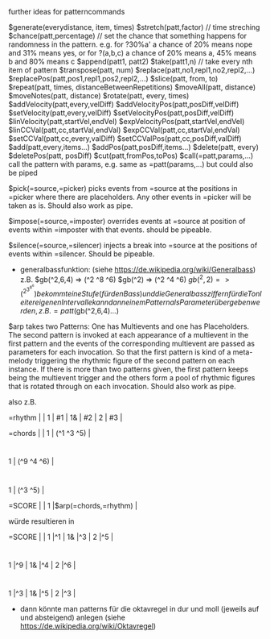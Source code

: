 
further ideas for patterncommands

$generate(everydistance, item, times)
$stretch(patt,factor) // time streching
$chance(patt,percentage) // set the chance that something happens for randomness in the pattern. e.g. for ?30%a' a chance of 20% means nope and 31% means yes, or for ?(a,b,c) a chance of 20% means a, 45% means b and 80% means c
$append(patt1, patt2)
$take(patt1,n) // take every nth item of pattern
$transpose(patt, num)
$replace(patt,no1,repl1,no2,repl2,...)
$replacePos(patt,pos1,repl1,pos2,repl2,...)
$slice(patt, from, to)
$repeat(patt, times, distanceBetweenRepetitions)
$moveAll(patt, distance)
$moveNotes(patt, distance)
$rotate(patt, every, times)
$addVelocity(patt,every,velDiff)
$addVelocityPos(patt,posDiff,velDiff)
$setVelocity(patt,every,velDiff)
$setVelocityPos(patt,posDiff,velDiff)
$linVelocity(patt,startVel,endVel)
$expVelocityPos(patt,startVel,endVel)
$linCCVal(patt,cc,startVal,endVal)
$expCCVal(patt,cc,startVal,endVal)
$setCCVal(patt,cc,every,valDiff)
$setCCValPos(patt,cc,posDiff,valDiff)
$add(patt,every,items...)
$addPos(patt,posDiff,items...)
$delete(patt, every)
$deletePos(patt, posDiff)
$cut(patt,fromPos,toPos)
$call(=patt,params,...) call the pattern with params, e.g. same as =patt(params,...) but could also be piped

$pick(=source,=picker) picks events from =source at the positions in =picker where there are placeholders. Any other events in  =picker will be taken as is. Should also work as pipe.

$impose(=source,=imposter) overrides events at =source at position of events within =imposter with that events. should be pipeable.

$silence(=source,=silencer) injects a break into =source at the positions of events within =silencer. Should be pipeable.

- generalbassfunktion: (siehe https://de.wikipedia.org/wiki/Generalbass) z.B.
  $gb(^2,6,4)     => (^2 ^8 ^6)
  $gb(^2)         => (^2 ^4 ^6) 
  $gb(^2,2)       => (^2 ^3 ^8 ^6) 
  bekommt eine Stufe (für den Bass) und die Generalbassziffern für die Tonleitereigenen Intervalle
  kann dann einem Pattern als Parameter übergeben werden, z.B.
  =patt($gb(^2,6,4)...)

$arp takes two Patterns: One has Multievents and one has Placeholders. The second pattern is invoked at each appearance of a multievent in the first pattern and the events of the corresponding multievent are passed as parameters for each invocation. So that the first pattern is kind of a meta-melody triggering the rhythmic figure of the second pattern on each instance. If there is more than two patterns given, the first pattern keeps being the multievent trigger and the others form a pool of rhythmic figures that is rotated through on each invocation. Should also work as pipe.

  also z.B.

  =rhythm |    |
  1       | #1 |
  1&      | #2 |
  2       | #3 |

  =chords |            |
  1       | (^1 ^3 ^5) |
  #
  1       | (^9 ^4 ^6) |
  #
  1       | (^3 ^5)    |

  =SCORE |                      |
  1      |$arp(=chords,=rhythm) |

  würde resultieren in 

  =SCORE |   |
  1      |^1 |
  1&     |^3 |
  2      |^5 |
  #
  1      |^9 |
  1&     |^4 |
  2      |^6 |
  #
  1      |^3 |
  1&     |^5 |
  2      |^3 |

- dann könnte man patterns für die oktavregel in dur und moll (jeweils auf und absteigend) anlegen (siehe https://de.wikipedia.org/wiki/Oktavregel)
